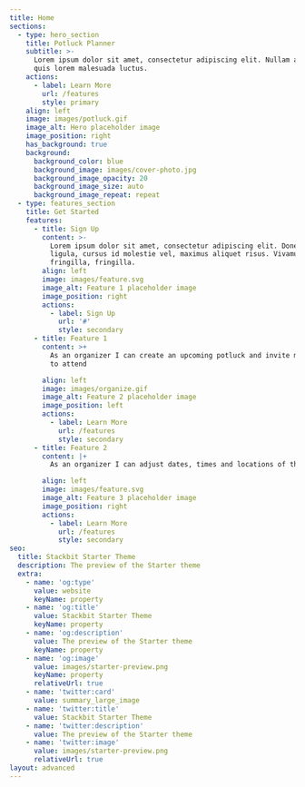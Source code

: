 ```yaml
---
title: Home
sections:
  - type: hero_section
    title: Potluck Planner
    subtitle: >-
      Lorem ipsum dolor sit amet, consectetur adipiscing elit. Nullam a metus
      quis lorem malesuada luctus.
    actions:
      - label: Learn More
        url: /features
        style: primary
    align: left
    image: images/potluck.gif
    image_alt: Hero placeholder image
    image_position: right
    has_background: true
    background:
      background_color: blue
      background_image: images/cover-photo.jpg
      background_image_opacity: 20
      background_image_size: auto
      background_image_repeat: repeat
  - type: features_section
    title: Get Started
    features:
      - title: Sign Up
        content: >-
          Lorem ipsum dolor sit amet, consectetur adipiscing elit. Donec nisl
          ligula, cursus id molestie vel, maximus aliquet risus. Vivamus in nibh
          fringilla, fringilla.
        align: left
        image: images/feature.svg
        image_alt: Feature 1 placeholder image
        image_position: right
        actions:
          - label: Sign Up
            url: '#'
            style: secondary
      - title: Feature 1
        content: >+
          As an organizer I can create an upcoming potluck and invite my friends
          to attend

        align: left
        image: images/organize.gif
        image_alt: Feature 2 placeholder image
        image_position: left
        actions:
          - label: Learn More
            url: /features
            style: secondary
      - title: Feature 2
        content: |+
          As an organizer I can adjust dates, times and locations of the potluck

        align: left
        image: images/feature.svg
        image_alt: Feature 3 placeholder image
        image_position: right
        actions:
          - label: Learn More
            url: /features
            style: secondary
seo:
  title: Stackbit Starter Theme
  description: The preview of the Starter theme
  extra:
    - name: 'og:type'
      value: website
      keyName: property
    - name: 'og:title'
      value: Stackbit Starter Theme
      keyName: property
    - name: 'og:description'
      value: The preview of the Starter theme
      keyName: property
    - name: 'og:image'
      value: images/starter-preview.png
      keyName: property
      relativeUrl: true
    - name: 'twitter:card'
      value: summary_large_image
    - name: 'twitter:title'
      value: Stackbit Starter Theme
    - name: 'twitter:description'
      value: The preview of the Starter theme
    - name: 'twitter:image'
      value: images/starter-preview.png
      relativeUrl: true
layout: advanced
---
```

